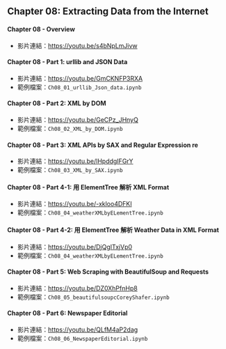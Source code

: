 ## Chapter 08: Extracting Data from the Internet
#### Chapter 08 - Overview
* 影片連結：https://youtu.be/s4bNpLmJivw

#### Chapter 08 - Part 1: urllib and JSON Data
* 影片連結：https://youtu.be/GmCKNFP3RXA
* 範例檔案：`Ch08_01_urllib_Json_data.ipynb`

#### Chapter 08 - Part 2: XML by DOM
* 影片連結：https://youtu.be/GeCPz_JHnyQ
* 範例檔案：`Ch08_02_XML_by_DOM.ipynb`

#### Chapter 08 - Part 3: XML APIs by SAX and Regular Expression re
* 影片連結：https://youtu.be/lHpddgIFGrY
* 範例檔案：`Ch08_03_XML_by_SAX.ipynb`

#### Chapter 08 - Part 4-1: 用 ElementTree 解析 XML Format
* 影片連結：https://youtu.be/-xkloo4DFKI
* 範例檔案：`Ch08_04_weatherXMLbyELementTree.ipynb`

#### Chapter 08 - Part 4-2: 用 ElementTree 解析 Weather Data in XML Format
* 影片連結：https://youtu.be/DjQgITxjVp0
* 範例檔案：`Ch08_04_weatherXMLbyELementTree.ipynb`

#### Chapter 08 - Part 5: Web Scraping with BeautifulSoup and Requests
* 影片連結：https://youtu.be/DZ0XhPfnHp8
* 範例檔案：`Ch08_05_beautifulsoupcCoreyShafer.ipynb`

#### Chapter 08 - Part 6: Newspaper Editorial
* 影片連結：https://youtu.be/QLfM4aP2dag
* 範例檔案：`Ch08_06_NewspaperEditorial.ipynb`